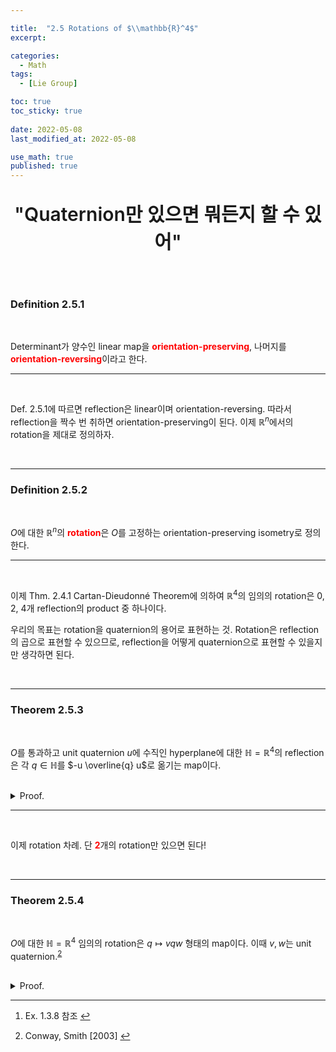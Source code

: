 ```yaml
---

title:  "2.5 Rotations of $\\mathbb{R}^4$"
excerpt: 

categories:
  - Math
tags:
  - [Lie Group]

toc: true
toc_sticky: true
 
date: 2022-05-08
last_modified_at: 2022-05-08

use_math: true
published: true
---
```


<p align="center" style="font-weight:600; font-size:30px">"Quaternion만 있으면 뭐든지 할 수 있어"</p>

<br>

### Definition 2.5.1

<br>

Determinant가 양수인 linear map을 <span style="color:red">**orientation-preserving**</span>, 나머지를 <span style="color:red">**orientation-reversing**</span>이라고 한다.

***

<br>

Def. 2.5.1에 따르면 reflection은 linear이며 orientation-reversing. 따라서 reflection을 짝수 번 취하면 orientation-preserving이 된다. 이제 $\mathbb{R}^n$에서의 rotation을 제대로 정의하자.

<br>

***

### Definition 2.5.2

<br>

$O$에 대한 $\mathbb{R}^n$의 <span style="color:red">**rotation**</span>은 $O$를 고정하는 orientation-preserving isometry로 정의한다.

***

<br>

이제 Thm. 2.4.1 Cartan-Dieudonné Theorem에 의하여 $\mathbb{R}^4$의 임의의 rotation은 $0$, $2$, $4$개 reflection의 product 중 하나이다.

우리의 목표는 rotation을 quaternion의 용어로 표현하는 것. Rotation은 reflection의 곱으로 표현할 수 있으므로, reflection을 어떻게 quaternion으로 표현할 수 있을지만 생각하면 된다.

<br>

***

### Theorem 2.5.3

<br>

$O$를 통과하고 unit quaternion $u$에 수직인 hyperplane에 대한 $\mathbb{H}=\mathbb{R}^4$의 reflection은 각 $q \in \mathbb{H}$를 $-u \overline{q} u$로 옮기는 map이다.

<br>
<details>
<summary>Proof.</summary>
<div markdown="1">
<br>

**[1. $q \mapsto -u \overline{q} u$는 isometry.]**

먼저 map $q \mapsto -q \overline{q}$은 이는 $q$의 실수부를 뒤집고 허수부를 고정시킨다. 당연히 isometry.

또, 질리도록 말하지만, 좌변에 unit quaternion $u$를 곱하는 것은 isometry이다. <sup id="fnref:1"><a href="#fn:1" rel="footnote">1</a></sup> 오른쪽에 곱하는 것도 마찬가지. 따라서 map $q \mapsto -u \overline{q} u$는 isometry.

<br>

**[2. $q \mapsto -u \overline{q} u$는 reflection.]**

$vu$를 어디로 보낼지 확인해보자.

$$
\begin{align*}
vu \mapsto -u \overline{(vu)} u &= -u \overline{u}\overline{v}u \\
&= - \overline{v}u
\end{align*}
$$

여기서 $u \overline{u} = \vert u \vert^2 = 1$ 성질을 이용.

<br>

특히, 이 map은 $u$를 $-u$로 보낸다. 그러므로 $u$에 평행인 모든 벡터들은 뒤집힌다.

또, $\overline{\textbf{i}}=-\textbf{i}$이므로 $\textbf{i}u$는 $\textbf{i}u$로 보내진다. 비슷하게 $\textbf{j}u$는 $\textbf{j}u$로, $\textbf{k}u$는 $\textbf{k}u$로 보내진다.

따라서 $\textbf{i}u$, $\textbf{j}u$, $\textbf{k}u$로 span되는, $u$에 수직인 hyperplane은 고정된다. 그러므로 map $q \mapsto -u \overline{q} u$는 이 hyperplane에 대한 reflection이다. $\square$

</div>
</details>

***

<br>

이제 rotation 차례. 단 <span style="color:red">**2**</span>개의 rotation만 있으면 된다!

<br>

***

### Theorem 2.5.4 

<br>

$O$에 대한 $\mathbb{H}=\mathbb{R}^4$ 임의의 rotation은 $q \mapsto vqw$ 형태의 map이다. 이때 $v, w$는 unit quaternion.<sup id="fnref:2"><a href="#fn:2" rel="footnote">2</a></sup>

<br>
<details>
<summary>Proof.</summary>
<div markdown="1">
<br>

**[$\Rightarrow$]**

Reflection의 quaternion representation으로부터 나온다. Unit quaternion $u_1, u_2, \cdots , u_{2n}$에 수직인 hyperplane들에 대한 reflection을 연속으로 취하면 다음과 같은 map이 된다.

$$
q \mapsto u_{2n} \cdots \overline{u_3}u_2 \overline{u_1}q \overline{u_1}u_2 \overline{u_3} \cdots u_{2n}
$$

$q$에 앞뒤로 곱해진 두 unit quaternion들 $u_{2n} \cdots \overline{u_3}u_2 \overline{u_1}=v$, $\overline{u_1}u_2 \overline{u_3} \cdots u_{2n}=w$는 일반적으로 서로 다르다. 따라서 $\mathbb{R}^4$의 rotation을 일반적으로 다음 map으로 생각할 수 있다.

$$
q \mapsto vqw \qquad v, w \textrm{ are unit.}
$$

<br>

**[$\Leftarrow$]**

임의의 $q \mapsto vqw$ 형태의 map이 rotation임을 보이자. 먼저 unit quaternion을 곱하는 건 isometry. 이제 orientation-preserving인지만 보이면 충분하다.

다음 unit quaternion

$$
v = \begin{bmatrix}
a+id & -b-ic \\
b-ic & a-id
\end{bmatrix}, \qquad a^2+b^2+c^2+d^2=1
$$

을 곱하는 것은 다음 행렬에 의한 $\mathbb{R}^4$의 linear transformation과 같다.

$$
R_v = \begin{bmatrix}\begin{array}{cc|cc}
a & -d & -b & c \\
d & a & -c & -b \\
\hline
b & c & a & d \\
-c & b & -d & a
\end{array}\end{bmatrix}
$$

여기서 각 $2 \times 2$ submatrix는 $v$의 복소수들. $\textrm{det}$를 확인하면 $1$. 따라서 $v$를 어느 한 쪽에 곱하는 연산은 orientation을 보존한다. $\square$

</div>
</details>

***

<div class="footnotes"><ol>
<li class="footnote" id="fn:1">
<p>
Ex. 1.3.8 참조
<a href="#fnref:1" title=""> ↩</a><p>
<li class="footnote" id="fn:2">
<p>
Conway, Smith [2003]
<a href="#fnref:2" title=""> ↩</a><p>